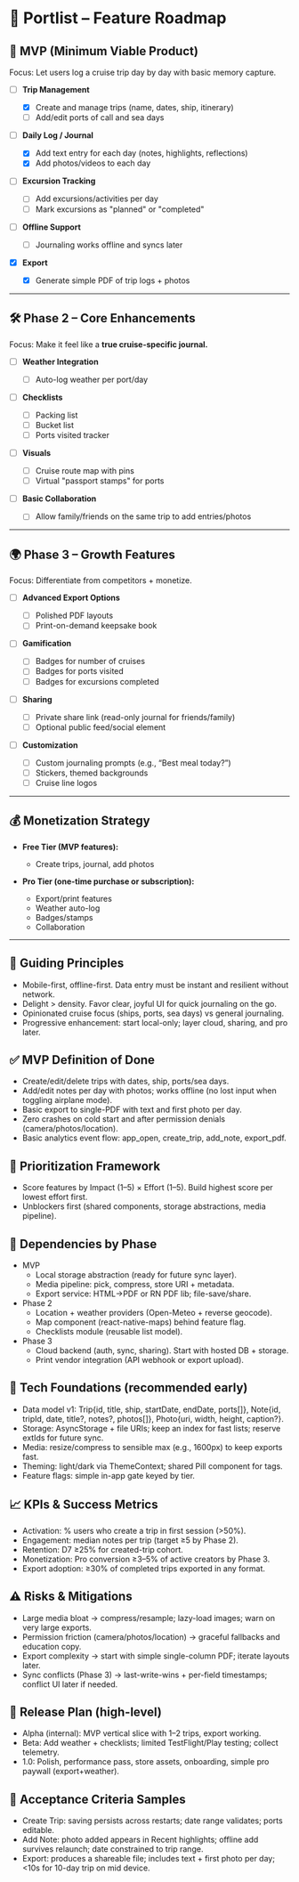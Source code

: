 # 🚢 Portlist – Feature Roadmap

## 🎯 MVP (Minimum Viable Product)

Focus: Let users log a cruise trip day by day with basic memory capture.

- [ ] **Trip Management**

  - [x] Create and manage trips (name, dates, ship, itinerary)
  - [ ] Add/edit ports of call and sea days

- [ ] **Daily Log / Journal**

  - [x] Add text entry for each day (notes, highlights, reflections)
  - [x] Add photos/videos to each day

- [ ] **Excursion Tracking**

  - [ ] Add excursions/activities per day
  - [ ] Mark excursions as "planned" or "completed"

- [ ] **Offline Support**

  - [ ] Journaling works offline and syncs later

- [x] **Export**
  - [x] Generate simple PDF of trip logs + photos

---

## 🛠️ Phase 2 – Core Enhancements

Focus: Make it feel like a **true cruise-specific journal.**

- [ ] **Weather Integration**

  - [ ] Auto-log weather per port/day

- [ ] **Checklists**

  - [ ] Packing list
  - [ ] Bucket list
  - [ ] Ports visited tracker

- [ ] **Visuals**

  - [ ] Cruise route map with pins
  - [ ] Virtual "passport stamps" for ports

- [ ] **Basic Collaboration**
  - [ ] Allow family/friends on the same trip to add entries/photos

---

## 🌍 Phase 3 – Growth Features

Focus: Differentiate from competitors + monetize.

- [ ] **Advanced Export Options**

  - [ ] Polished PDF layouts
  - [ ] Print-on-demand keepsake book

- [ ] **Gamification**

  - [ ] Badges for number of cruises
  - [ ] Badges for ports visited
  - [ ] Badges for excursions completed

- [ ] **Sharing**

  - [ ] Private share link (read-only journal for friends/family)
  - [ ] Optional public feed/social element

- [ ] **Customization**
  - [ ] Custom journaling prompts (e.g., “Best meal today?”)
  - [ ] Stickers, themed backgrounds
  - [ ] Cruise line logos

---

## 💰 Monetization Strategy

- **Free Tier (MVP features):**

  - Create trips, journal, add photos

- **Pro Tier (one-time purchase or subscription):**
  - Export/print features
  - Weather auto-log
  - Badges/stamps
  - Collaboration

---

## 🧭 Guiding Principles

- Mobile-first, offline-first. Data entry must be instant and resilient without network.
- Delight > density. Favor clear, joyful UI for quick journaling on the go.
- Opinionated cruise focus (ships, ports, sea days) vs general journaling.
- Progressive enhancement: start local-only; layer cloud, sharing, and pro later.

## ✅ MVP Definition of Done

- Create/edit/delete trips with dates, ship, ports/sea days.
- Add/edit notes per day with photos; works offline (no lost input when toggling airplane mode).
- Basic export to single-PDF with text and first photo per day.
- Zero crashes on cold start and after permission denials (camera/photos/location).
- Basic analytics event flow: app_open, create_trip, add_note, export_pdf.

## 📌 Prioritization Framework

- Score features by Impact (1–5) × Effort (1–5). Build highest score per lowest effort first.
- Unblockers first (shared components, storage abstractions, media pipeline).

## 🔗 Dependencies by Phase

- MVP
  - Local storage abstraction (ready for future sync layer).
  - Media pipeline: pick, compress, store URI + metadata.
  - Export service: HTML→PDF or RN PDF lib; file-save/share.
- Phase 2
  - Location + weather providers (Open-Meteo + reverse geocode).
  - Map component (react-native-maps) behind feature flag.
  - Checklists module (reusable list model).
- Phase 3
  - Cloud backend (auth, sync, sharing). Start with hosted DB + storage.
  - Print vendor integration (API webhook or export upload).

## 🧱 Tech Foundations (recommended early)

- Data model v1: Trip{id, title, ship, startDate, endDate, ports[]}, Note{id, tripId, date, title?, notes?, photos[]}, Photo{uri, width, height, caption?}.
- Storage: AsyncStorage + file URIs; keep an index for fast lists; reserve extIds for future sync.
- Media: resize/compress to sensible max (e.g., 1600px) to keep exports fast.
- Theming: light/dark via ThemeContext; shared Pill component for tags.
- Feature flags: simple in-app gate keyed by tier.

## 📈 KPIs & Success Metrics

- Activation: % users who create a trip in first session (>50%).
- Engagement: median notes per trip (target ≥5 by Phase 2).
- Retention: D7 ≥25% for created-trip cohort.
- Monetization: Pro conversion ≥3–5% of active creators by Phase 3.
- Export adoption: ≥30% of completed trips exported in any format.

## ⚠️ Risks & Mitigations

- Large media bloat → compress/resample; lazy-load images; warn on very large exports.
- Permission friction (camera/photos/location) → graceful fallbacks and education copy.
- Export complexity → start with simple single-column PDF; iterate layouts later.
- Sync conflicts (Phase 3) → last-write-wins + per-field timestamps; conflict UI later if needed.

## 🚀 Release Plan (high-level)

- Alpha (internal): MVP vertical slice with 1–2 trips, export working.
- Beta: Add weather + checklists; limited TestFlight/Play testing; collect telemetry.
- 1.0: Polish, performance pass, store assets, onboarding, simple pro paywall (export+weather).

## 🧪 Acceptance Criteria Samples

- Create Trip: saving persists across restarts; date range validates; ports editable.
- Add Note: photo added appears in Recent highlights; offline add survives relaunch; date constrained to trip range.
- Export: produces a shareable file; includes text + first photo per day; <10s for 10-day trip on mid device.
